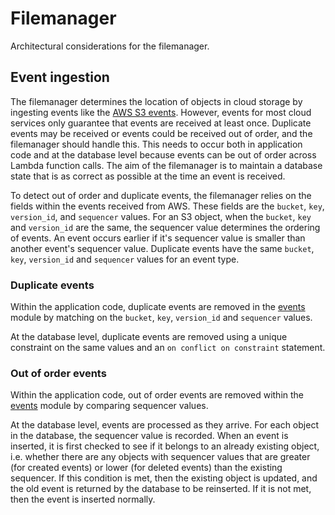 # Filemanager

Architectural considerations for the filemanager.

## Event ingestion

The filemanager determines the location of objects in cloud storage by ingesting events like the [AWS S3 events][s3-events].
However, events for most cloud services only guarantee that events are received at least once. Duplicate events may be received
or events could be received out of order, and the filemanager should handle this. This needs to occur both in application
code and at the database level because events can be out of order across Lambda function calls. The aim of the filemanager
is to maintain a database state that is as correct as possible at the time an event is received.

To detect out of order and duplicate events, the filemanager relies on the fields within the events received from AWS.
These fields are the `bucket`, `key`, `version_id`, and `sequencer` values. For an S3 object, when the `bucket`, `key`
and `version_id` are the same, the sequencer value determines the ordering of events. An event occurs earlier if it's
sequencer value is smaller than another event's sequencer value. Duplicate events have the same `bucket`, `key`,
`version_id` and `sequencer` values for an event type.

### Duplicate events

Within the application code, duplicate events are removed in the [events] module by matching on the `bucket`, `key`,
`version_id` and `sequencer` values.

At the database level, duplicate events are removed using a unique constraint on the same values and an
`on conflict on constraint` statement.

### Out of order events

Within the application code, out of order events are removed within the [events] module by comparing sequencer values.

At the database level, events are processed as they arrive. For each object in the database, the sequencer value is
recorded. When an event is inserted, it is first checked to see if it belongs to an already existing object, i.e. whether
there are any objects with sequencer values that are greater (for created events) or lower (for deleted events) than the
existing sequencer. If this condition is met, then the existing object is updated, and the old event is returned by the
database to be reinserted. If it is not met, then the event is inserted normally.

[events]: ../filemanager/src/events
[s3-events]: https://docs.aws.amazon.com/AmazonS3/latest/userguide/EventNotifications.html